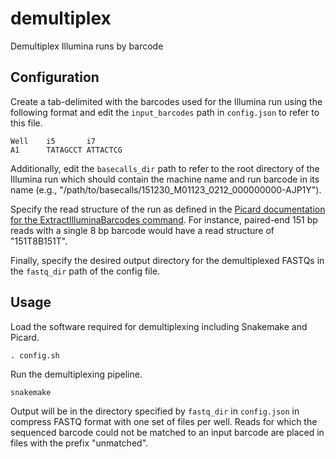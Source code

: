 # demultiplex

Demultiplex Illumina runs by barcode

## Configuration

Create a tab-delimited with the barcodes used for the Illumina run using the
following format and edit the `input_barcodes` path in `config.json` to refer to
this file.

```
Well    i5       i7
A1      TATAGCCT ATTACTCG
```

Additionally, edit the `basecalls_dir` path to refer to the root directory
of the Illumina run which should contain the machine name and run barcode in its
name (e.g., "/path/to/basecalls/151230_M01123_0212_000000000-AJP1Y").

Specify the read structure of the run as defined in the [Picard documentation
for the ExtractIlluminaBarcodes
command](http://broadinstitute.github.io/picard/command-line-overview.html#ExtractIlluminaBarcodes). For
instance, paired-end 151 bp reads with a single 8 bp barcode would have a read
structure of "151T8B151T".

Finally, specify the desired output directory for the demultiplexed FASTQs in
the `fastq_dir` path of the config file.

## Usage

Load the software required for demultiplexing including Snakemake and Picard.

```
. config.sh
```

Run the demultiplexing pipeline.

```
snakemake
```

Output will be in the directory specified by `fastq_dir` in `config.json` in
compress FASTQ format with one set of files per well. Reads for which the
sequenced barcode could not be matched to an input barcode are placed in files
with the prefix "unmatched".
